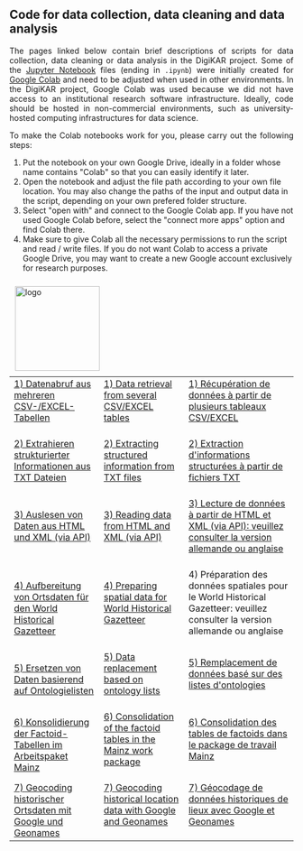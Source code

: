 ## Code for data collection, data cleaning and data analysis

<p align="justify">The pages linked below contain brief descriptions of scripts for data collection, data cleaning or data analysis in the DigiKAR project. Some of the <a href="https://jupyter.org/">Jupyter Notebook</a> files (ending in <code>.ipynb</code>) were initially created for <a href="https://colab.google/">Google Colab</a> and need to be adjusted when used in other environments. In the DigiKAR project, Google Colab was used because we did not have access to an institutional research software infrastructure. Ideally, code should be hosted in non-commercial environments, such as university-hosted computing infrastructures for data science.</p>

<p align="justify">To make the Colab notebooks work for you, please carry out the following steps:</p>

1) Put the notebook on your own Google Drive, ideally in a folder whose name contains "Colab" so that you can easily identify it later. 
2) Open the notebook and adjust the file path according to your own file location. You may also change the paths of the input and output data in the script, depending on your own prefered folder structure.
3) Select "open with" and connect to the Google Colab app. If you have not used Google Colab before, select the "connect more apps" option and find Colab there.
4) Make sure to give Colab all the necessary permissions to run the script and read / write files. If you do not want Colab to access a private Google Drive, you may want to create a new Google account exclusively for research purposes.

<img src="https://github.com/ieg-dhr/DigiKAR/assets/38257338/72173520-9cf1-4dc7-be6e-4f8b25ee97b8" alt="logo" width="150" style="padding:10px" align="left"/>
 
 <table width="100%">
  <tr>
    <td><a href="https://ieg-dhr.github.io/DigiKAR/CSV-EXCEL_de.html">1) Datenabruf aus mehreren CSV-/EXCEL-Tabellen</a><br><br></td>
    <td><a href="https://ieg-dhr.github.io/DigiKAR/CSV-EXCEL_en.html">1) Data retrieval from several CSV/EXCEL tables</a><br><br></td>
    <td><a href="https://ieg-dhr.github.io/DigiKAR/CSV-EXCEL_fr.html">1) Récupération de données à partir de plusieurs tableaux CSV/EXCEL<br><br></td>
  </tr>
  <tr>
    <td><a href="https://ieg-dhr.github.io/DigiKAR/TXT_de.html">2) Extrahieren strukturierter Informationen aus TXT Dateien</a><br><br></td>
    <td><a href="https://ieg-dhr.github.io/DigiKAR/TXT_en.html">2) Extracting structured information from TXT files</a><br><br></td>
    <td><a href="https://ieg-dhr.github.io/DigiKAR/TXT_fr.html">2) Extraction d'informations structurées à partir de fichiers TXT<br><br></td>
  </tr>
   <tr>
    <td><a href="https://ieg-dhr.github.io/DigiKAR/XML_de.html">3) Auslesen von Daten aus HTML und XML (via API)</a><br><br></td>
    <td><a href="https://ieg-dhr.github.io/DigiKAR/XML_en.html">3) Reading data from HTML and XML (via API)</a><br><br></td>
    <td><a href="https://ieg-dhr.github.io/DigiKAR/XML_fr.html">3) Lecture de données à partir de HTML et XML (via API): veuillez consulter la version allemande ou anglaise<br><br></td>
  </tr>
  <tr>
    <td><a href="https://ieg-dhr.github.io/DigiKAR/WHG_de.html">4) Aufbereitung von Ortsdaten für den World Historical Gazetteer</a></td>
    <td><a href="https://ieg-dhr.github.io/DigiKAR/WHG_en.html">4) Preparing spatial data for World Historical Gazetteer</a><br><br></td>
    <td>4) Préparation des données spatiales pour le World Historical Gazetteer: veuillez consulter la version allemande ou anglaise<br><br></td>
  </tr>
  <tr>
    <td><a href="https://ieg-dhr.github.io/DigiKAR/MAPPING_de.html">5) Ersetzen von Daten basierend auf Ontologielisten</a></td>
    <td><a href="https://ieg-dhr.github.io/DigiKAR/MAPPING_en.html">5) Data replacement based on ontology lists</a><br><br></td>
    <td><a href="https://ieg-dhr.github.io/DigiKAR/MAPPING_fr.html">5) Remplacement de données basé sur des listes d'ontologies</a><br><br></td>
  </tr>
    <tr>
    <td><a href="https://ieg-dhr.github.io/DigiKAR/CONSOLIDATION_de.html">6) Konsolidierung der Factoid-Tabellen im Arbeitspaket Mainz</a></td>
    <td><a href="https://ieg-dhr.github.io/DigiKAR/CONSOLIDATION_en.html">6) Consolidation of the factoid tables in the Mainz work package</a><br><br></td>
    <td><a href="https://ieg-dhr.github.io/DigiKAR/CONSOLIDATION_fr.html">6) Consolidation des tables de factoids dans le package de travail Mainz</a><br><br></td>
  </tr>
    <tr>
    <td><a href="https://monikabarget.github.io/GeoHumTutorials/">7) Geocoding historischer Ortsdaten mit Google und Geonames</a></td>
    <td><a href="https://monikabarget.github.io/GeoHumTutorials/">7) Geocoding historical location data with Google and Geonames</a><br><br></td>
    <td><a href="https://monikabarget.github.io/GeoHumTutorials/">7) Géocodage de données historiques de lieux avec Google et Geonames</a><br><br></td>
  </tr>
 
</table> 
